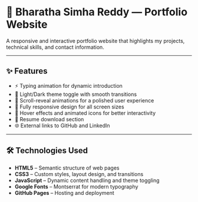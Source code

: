 # 💼 Bharatha Simha Reddy — Portfolio Website

A responsive and interactive portfolio website that highlights my projects, technical skills, and contact information.

---

## ✨ Features

- ⚡ Typing animation for dynamic introduction
- 🎨 Light/Dark theme toggle with smooth transitions
- 🧭 Scroll-reveal animations for a polished user experience
- 📱 Fully responsive design for all screen sizes
- 🎯 Hover effects and animated icons for better interactivity
- 🧾 Resume download section
- 🌐 External links to GitHub and LinkedIn

---

## 🛠️ Technologies Used

- **HTML5** – Semantic structure of web pages
- **CSS3** – Custom styles, layout design, and transitions
- **JavaScript** – Dynamic content handling and theme toggling
- **Google Fonts** – Montserrat for modern typography
- **GitHub Pages** – Hosting and deployment
